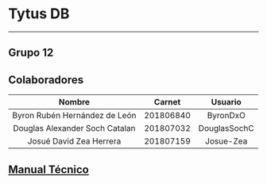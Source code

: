# Tytus DB
---
## Grupo 12
## Colaboradores
 
|            Nombre            		|   Carnet  	|Usuario|
|:----------------------------:|:---------:|:---------:|
| Byron Rubén Hernández de León  	| 201806840 	| ByronDxO  |	
| Douglas Alexander Soch Catalan 	| 201807032 	|  DouglasSochC |
| Josué David Zea Herrera        	| 201807159 	| Josue-Zea |	

[Manual Técnico](doc/manual_tecnico.md)
---


